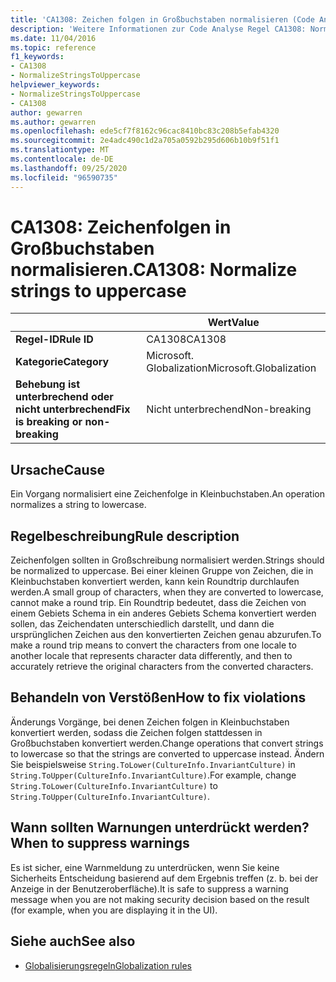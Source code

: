 ```yaml
---
title: 'CA1308: Zeichen folgen in Großbuchstaben normalisieren (Code Analyse)'
description: 'Weitere Informationen zur Code Analyse Regel CA1308: Normalisieren von Zeichen folgen in Großbuchstaben'
ms.date: 11/04/2016
ms.topic: reference
f1_keywords:
- CA1308
- NormalizeStringsToUppercase
helpviewer_keywords:
- NormalizeStringsToUppercase
- CA1308
author: gewarren
ms.author: gewarren
ms.openlocfilehash: ede5cf7f8162c96cac8410bc83c208b5efab4320
ms.sourcegitcommit: 2e4adc490c1d2a705a0592b295d606b10b9f51f1
ms.translationtype: MT
ms.contentlocale: de-DE
ms.lasthandoff: 09/25/2020
ms.locfileid: "96590735"
---
```

# <a name="ca1308-normalize-strings-to-uppercase"></a><span data-ttu-id="37d59-103">CA1308: Zeichenfolgen in Großbuchstaben normalisieren.</span><span class="sxs-lookup"><span data-stu-id="37d59-103">CA1308: Normalize strings to uppercase</span></span>

| | <span data-ttu-id="37d59-104">Wert</span><span class="sxs-lookup"><span data-stu-id="37d59-104">Value</span></span> |
|-|-|
| <span data-ttu-id="37d59-105">**Regel-ID**</span><span class="sxs-lookup"><span data-stu-id="37d59-105">**Rule ID**</span></span> |<span data-ttu-id="37d59-106">CA1308</span><span class="sxs-lookup"><span data-stu-id="37d59-106">CA1308</span></span>|
| <span data-ttu-id="37d59-107">**Kategorie**</span><span class="sxs-lookup"><span data-stu-id="37d59-107">**Category**</span></span> |<span data-ttu-id="37d59-108">Microsoft. Globalization</span><span class="sxs-lookup"><span data-stu-id="37d59-108">Microsoft.Globalization</span></span>|
| <span data-ttu-id="37d59-109">**Behebung ist unterbrechend oder nicht unterbrechend**</span><span class="sxs-lookup"><span data-stu-id="37d59-109">**Fix is breaking or non-breaking**</span></span> |<span data-ttu-id="37d59-110">Nicht unterbrechend</span><span class="sxs-lookup"><span data-stu-id="37d59-110">Non-breaking</span></span>|

## <a name="cause"></a><span data-ttu-id="37d59-111">Ursache</span><span class="sxs-lookup"><span data-stu-id="37d59-111">Cause</span></span>

<span data-ttu-id="37d59-112">Ein Vorgang normalisiert eine Zeichenfolge in Kleinbuchstaben.</span><span class="sxs-lookup"><span data-stu-id="37d59-112">An operation normalizes a string to lowercase.</span></span>

## <a name="rule-description"></a><span data-ttu-id="37d59-113">Regelbeschreibung</span><span class="sxs-lookup"><span data-stu-id="37d59-113">Rule description</span></span>

<span data-ttu-id="37d59-114">Zeichenfolgen sollten in Großschreibung normalisiert werden.</span><span class="sxs-lookup"><span data-stu-id="37d59-114">Strings should be normalized to uppercase.</span></span> <span data-ttu-id="37d59-115">Bei einer kleinen Gruppe von Zeichen, die in Kleinbuchstaben konvertiert werden, kann kein Roundtrip durchlaufen werden.</span><span class="sxs-lookup"><span data-stu-id="37d59-115">A small group of characters, when they are converted to lowercase, cannot make a round trip.</span></span> <span data-ttu-id="37d59-116">Ein Roundtrip bedeutet, dass die Zeichen von einem Gebiets Schema in ein anderes Gebiets Schema konvertiert werden sollen, das Zeichendaten unterschiedlich darstellt, und dann die ursprünglichen Zeichen aus den konvertierten Zeichen genau abzurufen.</span><span class="sxs-lookup"><span data-stu-id="37d59-116">To make a round trip means to convert the characters from one locale to another locale that represents character data differently, and then to accurately retrieve the original characters from the converted characters.</span></span>

## <a name="how-to-fix-violations"></a><span data-ttu-id="37d59-117">Behandeln von Verstößen</span><span class="sxs-lookup"><span data-stu-id="37d59-117">How to fix violations</span></span>

<span data-ttu-id="37d59-118">Änderungs Vorgänge, bei denen Zeichen folgen in Kleinbuchstaben konvertiert werden, sodass die Zeichen folgen stattdessen in Großbuchstaben konvertiert werden.</span><span class="sxs-lookup"><span data-stu-id="37d59-118">Change operations that convert strings to lowercase so that the strings are converted to uppercase instead.</span></span> <span data-ttu-id="37d59-119">Ändern Sie beispielsweise `String.ToLower(CultureInfo.InvariantCulture)` in `String.ToUpper(CultureInfo.InvariantCulture)`.</span><span class="sxs-lookup"><span data-stu-id="37d59-119">For example, change `String.ToLower(CultureInfo.InvariantCulture)` to `String.ToUpper(CultureInfo.InvariantCulture)`.</span></span>

## <a name="when-to-suppress-warnings"></a><span data-ttu-id="37d59-120">Wann sollten Warnungen unterdrückt werden?</span><span class="sxs-lookup"><span data-stu-id="37d59-120">When to suppress warnings</span></span>

<span data-ttu-id="37d59-121">Es ist sicher, eine Warnmeldung zu unterdrücken, wenn Sie keine Sicherheits Entscheidung basierend auf dem Ergebnis treffen (z. b. bei der Anzeige in der Benutzeroberfläche).</span><span class="sxs-lookup"><span data-stu-id="37d59-121">It is safe to suppress a warning message when you are not making security decision based on the result (for example, when you are displaying it in the UI).</span></span>

## <a name="see-also"></a><span data-ttu-id="37d59-122">Siehe auch</span><span class="sxs-lookup"><span data-stu-id="37d59-122">See also</span></span>

- [<span data-ttu-id="37d59-123">Globalisierungsregeln</span><span class="sxs-lookup"><span data-stu-id="37d59-123">Globalization rules</span></span>](globalization-warnings.md)
